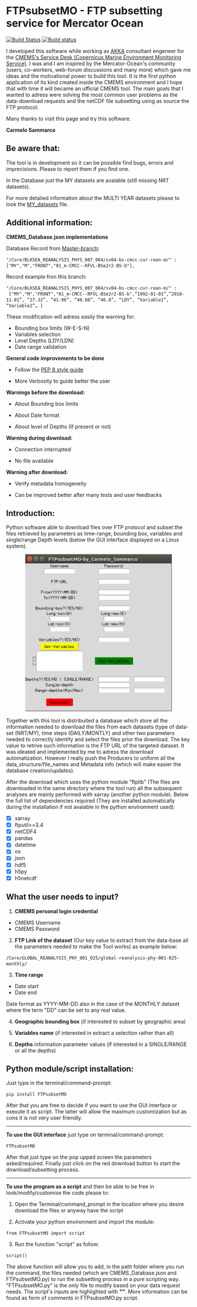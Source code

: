 # FTPsubsetMO - FTP subsetting service for Mercator Ocean

[![Build Status](https://travis-ci.com/carmelosammarco/FTPsubsetMO.png)](https://travis-ci.com/carmelosammarco/FTPsubsetMO) [![Build status](https://ci.appveyor.com/api/projects/status/y4glc7d7ccjb8diq?svg=true)](https://ci.appveyor.com/project/carmelosammarco/FTPsubsetMO) 

I developed this software while working as [AKKA](https://www.akka-technologies.com) consultant engeneer for the [CMEMS's Service Desk (Copernicus Marine Environment Monitoring Service)](http://marine.copernicus.eu). I was and I am inspired by the Mercator-Ocean's community (users, co-workers, web-forum discussions and many more) which gave me ideas and the motivational power to build this tool. It is the first python application of its kind created inside the CMEMS environment and I hope that with time it will became an ufficial CMEMS tool. The main goals that I wanted to adress were solving the most common user problems as the data-download requests and the netCDF file subsetting using as source the FTP protocol.

Many thanks to visit this page and try this software.

**Carmelo Sammarco**


## Be aware that:

The tool is in development so it can be possible find bugs, errors and imprecisions. Please to report them if you find one.

In the Database just the MY datasets are avaiable (still missing NRT datasets).

For more detailed information about the MULTI YEAR datasets please to look the [MY_datasets](FTPsubsetMO/Database/datasets_MY.pdf) file.

## Additional information:

**CMEMS_Database.json implementations**

Database Record from [Master-branch](https://github.com/carmelosammarco/FTPsubsetMO/blob/master/README.md):
```
"/Core/BLKSEA_REANALYSIS_PHYS_007_004/sv04-bs-cmcc-cur-rean-m/" : ["MY","M","FRONT","01_m-CMCC--RFVL-BSe2r2-BS-b"],
```

Record example fron this branch:
```
"/Core/BLKSEA_REANALYSIS_PHYS_007_004/sv04-bs-cmcc-cur-rean-m/" :
 ["MY","M","FRONT","01_m-CMCC--RFVL-BSe2r2-BS-b",”1992-01-01”,”2018-11-01”, ”27.32”, “41.96”, “40.86”, “46.8”, “LDY”, “Variable1”, “Variable2”… ]
 ```
These modification will adress easily the warning for:

- Bounding box limits (W-E-S-N)
- Variables selection
- Level Depths (LDY/LDN)
- Date range validation


**General code improvements to be done**

- Follow the [PEP 8 style guide](https://www.python.org/dev/peps/pep-0008/)

- More Verbosity to guide better the user

**Warnings before the download:**

- About Bounding box limits

- About Date format

- About level of Depths (If present or not)

**Warning during download:**

- Connection interrupted

- No file available

**Warning after download:**

- Verify metadata homogeneity

- Can be improved better after many tests and user feedbacks


## Introduction:

Python software able to download files over FTP protocol and subset the files retrieved by parameters as time-range, bounding box, variables and single/range Depth levels (below the GUI interface displayed on a Linux system).

<p align="center">
   <img width="400" height="" src="FTPsubsetMO/IMAGES/GUI.png">
</p>

Together with this tool is distribuited a database which store all the information needed to download the files from each datasets (type of data-set (NRT/MY), time steps (DAILY/MONTLY) and other two parameters needed to correctly identify and select the files prior the download. The key value to retrive such information is the FTP URL of the targeted dataset. It was ideated and implemented by me to adress the download automatization. However I really push the Producers to uniform all the data_structure/file_names and Metadata info (which will make easier the database creation/updates).

After the download which uses the python module "ftplib" (The files are downloaded in the same directory where the tool run) all the subsequent analyses are mainly performed with xarray (another python module). Below the full list of dependencies required (They are installed automatically during the installation if not avaiable in the python environment used):

- [x] xarray
- [x] ftputil>=3.4
- [x] netCDF4
- [x] pandas
- [x] datetime
- [x] os
- [x] json
- [x] hdf5
- [x] h5py
- [x] h5netcdf

## What the user needs to input?

1. **CMEMS personal login credential**

- CMEMS Username
- CMEMS Password

2. **FTP Link of the dataset** (Our key value to extract from the data-base all the parameters needed to make the Tool works) as example below:

```
/Core/GLOBAL_REANALYSIS_PHY_001_025/global-reanalysis-phy-001-025-monthly/
```

3. **Time range**

- Date start
- Date end

Date format as YYYY-MM-DD also in the case of the MONTHLY dataset where the term "DD" can be set to any real value.


4. **Geographic bounding box** (if interested to subset by geographic area)

5. **Variables name** (if interested in extract a selection rather than all)

6. **Depths** information parameter values (if interested in a SINGLE/RANGE  or all the depths)


## Python module/script installation:

Just type in the terminal/command-prompt:

```
pip install FTPsubsetMO
```

After that you are free to decide if you want to use the GUI interface or exexute it as script. The latter will allow the maximum customization but as cons it is not very user friendly. 

-----

**To use the GUI interface**  just type on terminal/command-prompt:

```
FTPsubsetMO
```

After that just type on the pop upped screen the parameters asked/required. Finally just click on the red download button to start the download/subsetting process.

-----

**To use the program as a script** and then be able to be free in look/modify/customise the code please to:

1. Open the Terminal/command_prompt in the location where you desire download the files or anyway have the script

2. Activate your python environment and import the module:

```
from FTPsubsetMO import script
```
3. Run the function "script" as follow: 

```
script()
```

The above function will allow you to add, in the path folder where you run the command, the files needed (which are CMEMS_Database.json and FTPsubsetMO.py) to run the subsetting process in a pure scripting way. "FTPsubsetMO.py" is the only file to modify based on your data request needs. The script's inputs are highlighted with **""**. More information can be found as form of comments in FTPsubsetMO.py script.
